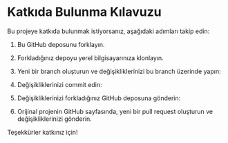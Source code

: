 # Katkıda Bulunma Kılavuzu

Bu projeye katkıda bulunmak istiyorsanız, aşağıdaki adımları takip edin:

1. Bu GitHub deposunu forklayın.
2. Forkladığınız depoyu yerel bilgisayarınıza klonlayın.
3. Yeni bir branch oluşturun ve değişikliklerinizi bu branch üzerinde yapın:
4. Değişikliklerinizi commit edin:

5. Değişikliklerinizi forkladığınız GitHub deposuna gönderin:

6. Orijinal projenin GitHub sayfasında, yeni bir pull request oluşturun ve değişikliklerinizi gönderin.

Teşekkürler katkınız için!
